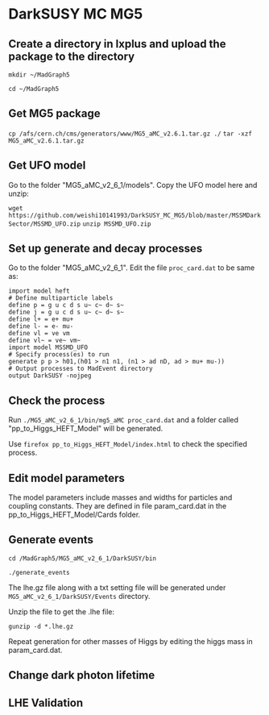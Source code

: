 # DarkSUSY MC MG5

## Create a directory in lxplus and upload the package to the directory

`mkdir ~/MadGraph5`
 
`cd ~/MadGraph5`

## Get MG5 package

`cp /afs/cern.ch/cms/generators/www/MG5_aMC_v2.6.1.tar.gz ./`
`tar -xzf MG5_aMC_v2.6.1.tar.gz`

## Get UFO model 

Go to the folder "MG5_aMC_v2_6_1/models". Copy the UFO model here and unzip:

`wget https://github.com/weishi10141993/DarkSUSY_MC_MG5/blob/master/MSSMDarkSector/MSSMD_UFO.zip`
`unzip MSSMD_UFO.zip`

## Set up generate and decay processes

Go to the folder "MG5_aMC_v2_6_1". Edit the file `proc_card.dat` to be same as:

    import model heft
    # Define multiparticle labels
    define p = g u c d s u~ c~ d~ s~
    define j = g u c d s u~ c~ d~ s~
    define l+ = e+ mu+
    define l- = e- mu-
    define vl = ve vm
    define vl~ = ve~ vm~
    import model MSSMD_UFO
    # Specify process(es) to run
    generate p p > h01,(h01 > n1 n1, (n1 > ad nD, ad > mu+ mu-))
    # Output processes to MadEvent directory
    output DarkSUSY -nojpeg

## Check the process
Run `./MG5_aMC_v2_6_1/bin/mg5_aMC proc_card.dat` and a folder called "pp_to_Higgs_HEFT_Model" will be generated. 

Use `firefox pp_to_Higgs_HEFT_Model/index.html` to check the specified process.

## Edit model parameters
The model parameters include masses and widths for particles and coupling constants. They are defined in file param_card.dat in the pp_to_Higgs_HEFT_Model/Cards folder.

## Generate events 

`cd /MadGraph5/MG5_aMC_v2_6_1/DarkSUSY/bin`

`./generate_events`

The lhe.gz file along with a txt setting file will be generated under `MG5_aMC_v2_6_1/DarkSUSY/Events` directory.

Unzip the file to get the .lhe file:

`gunzip -d *.lhe.gz`

Repeat generation for other masses of Higgs by editing the higgs mass in param_card.dat.

## Change dark photon lifetime

## LHE Validation
